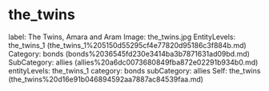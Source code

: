 # the_twins

label: The Twins, Amara and Aram
Image: the_twins.jpg
EntityLevels: the_twins_1 (the_twins_1%205150d55295cf4e77820d95186c3f884b.md)
Category: bonds (bonds%2036545fd230e3414ba3b7871631ad09bd.md)
SubCategory: allies (allies%20a6dc0073680849fba872e02291b934b0.md)
entityLevels: the_twins_1
category: bonds
subCategory: allies
Self: the_twins (the_twins%20d16e91b046894592aa7887ac84539faa.md)

[](Untitled%2039caeb8fe28e44cba470a75f66a6fbe3.md)